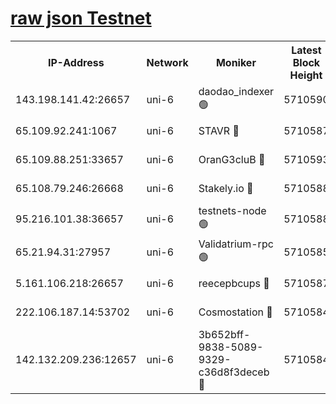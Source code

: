 [raw json Testnet](https://rpc-check.junot.stavr.tech/junot/rpc-junot-result.json)
=


<table><tr><th>IP-Address</th><th>Network</th><th>Moniker</th><th>Latest Block Height</th><th>Earliest Block Height</th><th>Catching Up</th><th>Voting Power</th><th>Scan Time</th></tr><tr><td>143.198.141.42:26657</td><td>uni-6</td><td>daodao_indexer 🟢</td><td>5710590</td><td>1</td><td>False</td><td>0</td><td>2023-12-02T10:10:05.047478857UTC</td></tr><tr><td>65.109.92.241:1067</td><td>uni-6</td><td>STAVR 🔴</td><td>5710587</td><td>1138541</td><td>False</td><td>6042</td><td>2023-12-02T10:09:54.377921737UTC</td></tr><tr><td>65.109.88.251:33657</td><td>uni-6</td><td>OranG3cluB 🔴</td><td>5710593</td><td>1138541</td><td>False</td><td>11</td><td>2023-12-02T10:10:09.472439054UTC</td></tr><tr><td>65.108.79.246:26668</td><td>uni-6</td><td>Stakely.io 🔴</td><td>5710588</td><td>1570872</td><td>False</td><td>1128435</td><td>2023-12-02T10:09:55.439029724UTC</td></tr><tr><td>95.216.101.38:36657</td><td>uni-6</td><td>testnets-node 🟢</td><td>5710588</td><td>1615130</td><td>False</td><td>0</td><td>2023-12-02T10:09:57.842097912UTC</td></tr><tr><td>65.21.94.31:27957</td><td>uni-6</td><td>Validatrium-rpc 🟢</td><td>5710585</td><td>2943363</td><td>False</td><td>0</td><td>2023-12-02T10:09:49.970818659UTC</td></tr><tr><td>5.161.106.218:26657</td><td>uni-6</td><td>reecepbcups 🔴</td><td>5710587</td><td>4468422</td><td>False</td><td>105015</td><td>2023-12-02T10:09:55.051137855UTC</td></tr><tr><td>222.106.187.14:53702</td><td>uni-6</td><td>Cosmostation 🔴</td><td>5710584</td><td>5344501</td><td>False</td><td>110003</td><td>2023-12-02T10:09:47.556336450UTC</td></tr><tr><td>142.132.209.236:12657</td><td>uni-6</td><td>3b652bff-9838-5089-9329-c36d8f3deceb 🔴</td><td>5710584</td><td>5701280</td><td>False</td><td>157563</td><td>2023-12-02T10:09:46.352451418UTC</td></tr></table>